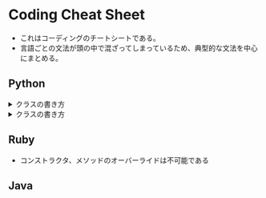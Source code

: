 # Coding Cheat Sheet

- これはコーディングのチートシートである。
- 言語ごとの文法が頭の中で混ざってしまっているため、典型的な文法を中心にまとめる。


## Python

<details>
<summary> クラスの書き方</summary>

- 典型的なクラスの書き方
- コンストラクタ、メソッドのオーバーライドは不可能である
  - 同名のものが複数定義された場合最後のものが有効になる
- インスタンス変数は外部から、(オブジェクト.インスタンス変数)で取得できる
- コンストラクタの内部で、インスタンス変数を定義する場合には`self.`が必要である。

```
class Node:
    serial_number = 0                  # クラス定義直下で定義されるのはクラス変数(selfは付けない、インスタンス変数ではない!!!)
    
    @classmethod                       # クラスメソッド
    def get_current_number(cls):
        return cls.serial_number       # クラス変数の参照はcls.~またはself.~から。代入時はself.~ではなくcls.~で行う(self.~だとインスタンス変数が定義されてしまう)

    def __init__(self, value, next):
        self.value = value            # コンストラクタ/メソッドの内部からインスタンス変数を参照/定義する時にはselfが必要(Rubyは参照時は同名のローカル変数が存在しない限り省略可能だった)
        self.next = next
```

- コンストラクタ/メソッドの内部でインスタンス変数を定義するには、`self.が必須`
- コンストラクタ/メソッド内でインスタンス変数/メソッドにアクセスするには、`self.が必須`
- コンストラクタ/メソッド内でselfを付けずに変数を呼び出すと、それはローカル変数のみ探索する(インスタンス変数にはアクセスされない)

- returnのみ定義して返り値なしも可能
    
</details>

<details>
<summary> クラスの書き方</summary>
</details>






## Ruby

- コンストラクタ、メソッドのオーバーライドは不可能である

## Java
